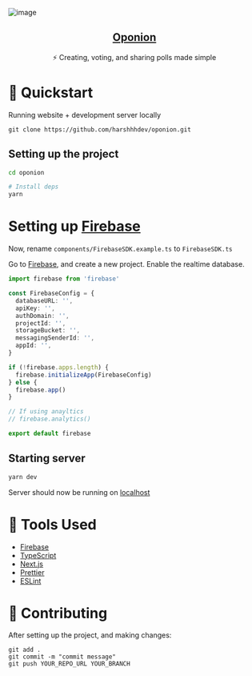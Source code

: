![image](https://user-images.githubusercontent.com/69592270/125812804-4a70e8bd-5614-4eab-b00b-0af7a7ee9ba9.png)

<p align="center">
  <a href="https://oponion.vercel.app/">
    <h2 align="center">Oponion</h2>
  </a>
</p> 
<p align="center">⚡ Creating, voting, and sharing polls made simple</p>

# 🚀 Quickstart 

Running website + development server locally

```
git clone https://github.com/harshhhdev/oponion.git
```

## Setting up the project

```bash
cd oponion

# Install deps
yarn
```

# Setting up [Firebase](https://firebase.google.com/)

Now, rename `components/FirebaseSDK.example.ts` to `FirebaseSDK.ts`

Go to [Firebase](https://console.firebase.google.com/u/0/), and create a new project. Enable the realtime database.

```ts
import firebase from 'firebase'

const FirebaseConfig = {
  databaseURL: '',
  apiKey: '',
  authDomain: '',
  projectId: '',
  storageBucket: '',
  messagingSenderId: '',
  appId: '',
}

if (!firebase.apps.length) {
  firebase.initializeApp(FirebaseConfig)
} else {
  firebase.app()
}

// If using anayltics
// firebase.analytics()

export default firebase
```

## Starting server

```bash
yarn dev
```

Server should now be running on [localhost](https://localhost:3000)

# 🔧 Tools Used

 - [Firebase](https://firebase.google.com/)
 - [TypeScript](https://www.typescriptlang.org/)
 - [Next.js](https://nextjs.org/)
 - [Prettier](https://prettier.io/)
 - [ESLint](https://eslint.org/)

# 🤞 Contributing

After setting up the project, and making changes:

```git
git add .
git commit -m "commit message"
git push YOUR_REPO_URL YOUR_BRANCH
```
